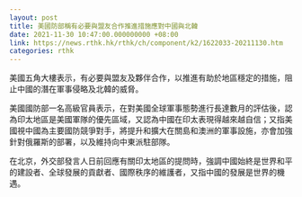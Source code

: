 ```yaml
---
layout: post
title: 美國防部稱有必要與盟友合作推進措施應對中國與北韓
date: 2021-11-30 10:47:00.000000000 +08:00
link: https://news.rthk.hk/rthk/ch/component/k2/1622033-20211130.htm
categories: rthk
---
```


美國五角大樓表示，有必要與盟友及夥伴合作，以推進有助於地區穩定的措施，阻止中國的潛在軍事侵略及北韓的威脅。

美國國防部一名高級官員表示，在對美國全球軍事態勢進行長達數月的評估後，認為印太地區是美國軍隊的優先區域，又認為中國在印太表現得越來越自信；又指美國視中國為主要國防競爭對手，將提升和擴大在關島和澳洲的軍事設施，亦會加強針對俄羅斯的部署，以及維持向中東派駐部隊。

在北京，外交部發言人日前回應有關印太地區的提問時，強調中國始終是世界和平的建設者、全球發展的貢獻者、國際秩序的維護者，又指中國的發展是世界的機遇。
